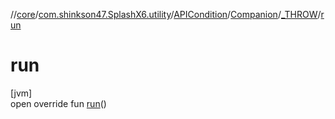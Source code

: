 //[core](../../../../../index.md)/[com.shinkson47.SplashX6.utility](../../../index.md)/[APICondition](../../index.md)/[Companion](../index.md)/[_THROW](index.md)/[run](run.md)

# run

[jvm]\
open override fun [run](run.md)()
